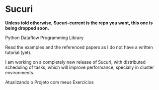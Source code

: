 # Sucuri

**Unless told otherwise, Sucuri-current is the repo you want, this one is being dropped soon.**


Python Dataflow Programming Library

Read the examples and the referenced papers as I do not have a written tutorial (yet).

I am working on a completely new release of Sucuri, with distributed scheduling of tasks, which will improve performance, specially in cluster environments.

Atualizando o Projeto com meus Exercícios